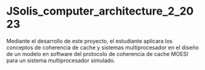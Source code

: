 # JSolis_computer_architecture_2_2023
Mediante el desarrollo de este proyecto, el estudiante aplicara los conceptos de coherencia de cache y sistemas multiprocesador en el diseño de un modelo en software del protocolo de coherencia de cache MOESI para un sistema multiprocesador simulado.
